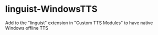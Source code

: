 # linguist-WindowsTTS
Add to the "linguist" extension in "Custom TTS Modules" to have native Windows offline TTS
